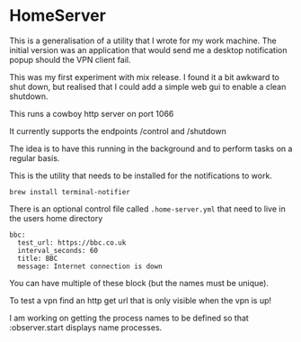 # HomeServer

This is a generalisation of a utility that I wrote for my work machine.
The initial version was an application that would send me a desktop notification popup should the VPN client fail.

This was my first experiment with mix release. I found it a bit awkward to shut down, but realised that I could add a simple
web gui to enable a clean shutdown.

This runs a cowboy http server on port 1066

It currently supports the endpoints /control and /shutdown

The idea is to have this running in the background and to perform tasks on a regular basis.

This is the utility that needs to be installed for the notifications to work.

```
brew install terminal-notifier
```

There is an optional control file called `.home-server.yml` that need to live in the users home directory

```
bbc:
  test_url: https://bbc.co.uk
  interval_seconds: 60
  title: BBC
  message: Internet connection is down  
```

You can have multiple of these block (but the names must be unique).

To test a vpn find an http get url that is only visible when the vpn is up!

I am working on getting the process names to be defined so that :observer.start displays name processes.